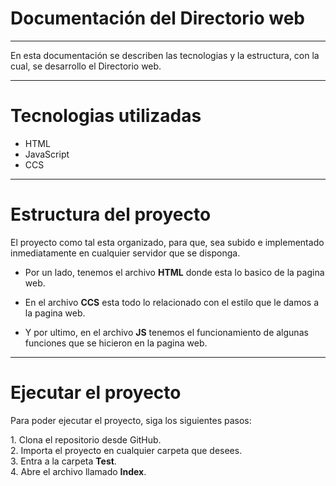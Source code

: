 <h1>Documentación del Directorio web</h1>
<hr>

<p>En esta documentación se describen las tecnologias y la estructura, con la cual, se desarrollo el Directorio web.</p>
<hr>
<h1>Tecnologias utilizadas</h1>
<ul>
  <li>HTML</li>
  <li>JavaScript</li>
  <li>CCS</li>
</ul>
<hr>
<h1>Estructura del proyecto</h1>
<p>El proyecto como tal esta organizado, para que, sea subido e implementado inmediatamente en cualquier servidor que se disponga.</p>
<ul>
  <li><p>Por un lado, tenemos el archivo <b>HTML</b> donde esta lo basico de la pagina web.</p></li>
  <li><p>En el archivo <b>CCS</b> esta todo lo relacionado con el estilo que le damos a la pagina web.</p></li>
  <li><p>Y por ultimo, en el archivo <b>JS</b> tenemos el funcionamiento de algunas funciones que se hicieron en la pagina web. </p></li>
</ul>
<hr>
<h1>Ejecutar el proyecto</h1>
<p>Para poder ejecutar el proyecto, siga los siguientes pasos:</p>
1. Clona el repositorio desde GitHub.
<br>
2. Importa el proyecto en cualquier carpeta que desees.
<br>
3. Entra a la carpeta <b>Test</b>.
<br>
4. Abre el archivo llamado <b>Index</b>.


